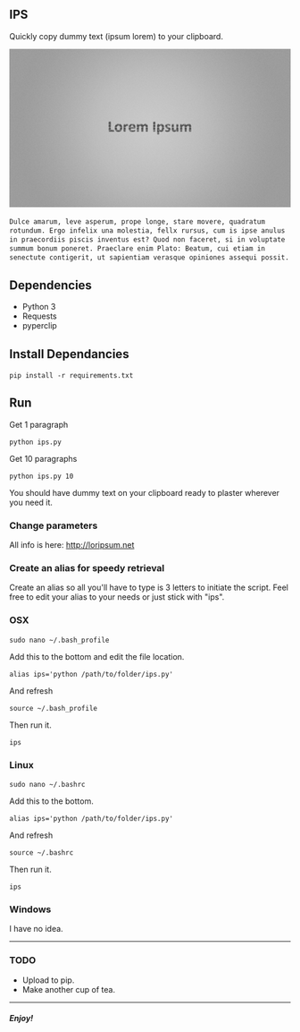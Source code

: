 ## IPS

Quickly copy dummy text (ipsum lorem) to your clipboard.

![](ss.jpg)

    Dulce amarum, leve asperum, prope longe, stare movere, quadratum rotundum. Ergo infelix una molestia, fellx rursus, cum is ipse anulus in praecordiis piscis inventus est? Quod non faceret, si in voluptate summum bonum poneret. Praeclare enim Plato: Beatum, cui etiam in senectute contigerit, ut sapientiam verasque opiniones assequi possit.

## Dependencies

* Python 3
* Requests
* pyperclip

## Install Dependancies

    pip install -r requirements.txt

## Run

Get 1 paragraph

    python ips.py

Get 10 paragraphs

    python ips.py 10

You should have dummy text on your clipboard ready to plaster wherever you need it.

### Change parameters

All info is here: http://loripsum.net

### Create an alias for speedy retrieval

Create an alias so all you'll have to type is 3 letters to initiate the script. Feel free to edit your alias to your needs or just stick with "ips".

### OSX

```
sudo nano ~/.bash_profile
```
Add this to the bottom and edit the file location.
```
alias ips='python /path/to/folder/ips.py'
```
And refresh
```
source ~/.bash_profile
```
Then run it.
```
ips
```

### Linux

```
sudo nano ~/.bashrc
```
Add this to the bottom.
```
alias ips='python /path/to/folder/ips.py'
```
And refresh
```
source ~/.bashrc
```
Then run it.
```
ips
```

### Windows

I have no idea.

---

### TODO

* Upload to pip.
* Make another cup of tea.

---

##### Enjoy!
